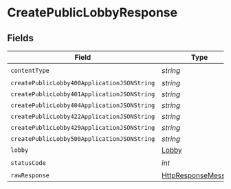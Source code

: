 # CreatePublicLobbyResponse


## Fields

| Field                                                                                                                | Type                                                                                                                 | Required                                                                                                             | Description                                                                                                          |
| -------------------------------------------------------------------------------------------------------------------- | -------------------------------------------------------------------------------------------------------------------- | -------------------------------------------------------------------------------------------------------------------- | -------------------------------------------------------------------------------------------------------------------- |
| `contentType`                                                                                                        | *string*                                                                                                             | :heavy_check_mark:                                                                                                   | N/A                                                                                                                  |
| `createPublicLobby400ApplicationJSONString`                                                                          | *string*                                                                                                             | :heavy_minus_sign:                                                                                                   | N/A                                                                                                                  |
| `createPublicLobby401ApplicationJSONString`                                                                          | *string*                                                                                                             | :heavy_minus_sign:                                                                                                   | N/A                                                                                                                  |
| `createPublicLobby404ApplicationJSONString`                                                                          | *string*                                                                                                             | :heavy_minus_sign:                                                                                                   | N/A                                                                                                                  |
| `createPublicLobby422ApplicationJSONString`                                                                          | *string*                                                                                                             | :heavy_minus_sign:                                                                                                   | N/A                                                                                                                  |
| `createPublicLobby429ApplicationJSONString`                                                                          | *string*                                                                                                             | :heavy_minus_sign:                                                                                                   | N/A                                                                                                                  |
| `createPublicLobby500ApplicationJSONString`                                                                          | *string*                                                                                                             | :heavy_minus_sign:                                                                                                   | N/A                                                                                                                  |
| `lobby`                                                                                                              | [Lobby](../../Models/Shared/Lobby.md)                                                                                | :heavy_minus_sign:                                                                                                   | N/A                                                                                                                  |
| `statusCode`                                                                                                         | *int*                                                                                                                | :heavy_check_mark:                                                                                                   | N/A                                                                                                                  |
| `rawResponse`                                                                                                        | [HttpResponseMessage](https://learn.microsoft.com/en-us/dotnet/api/system.net.http.httpresponsemessage?view=net-5.0) | :heavy_minus_sign:                                                                                                   | N/A                                                                                                                  |